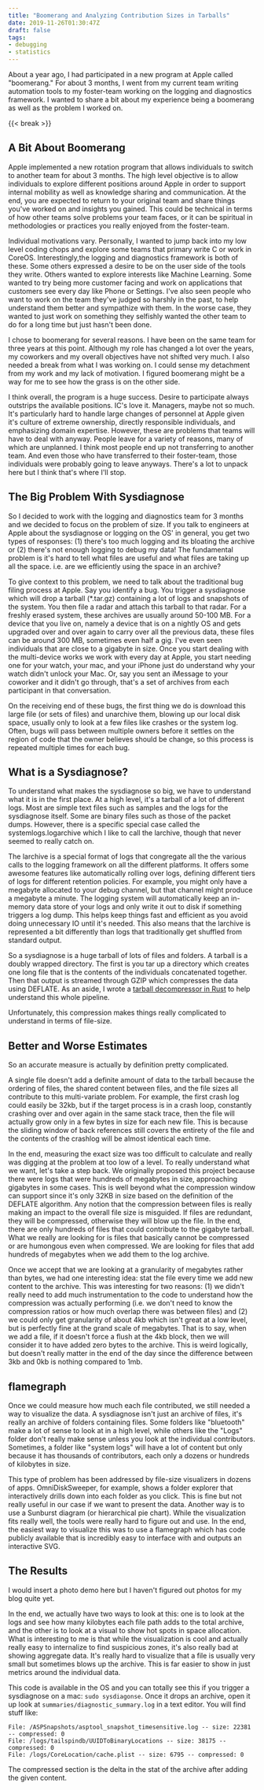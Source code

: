 ```yaml
---
title: "Boomerang and Analyzing Contribution Sizes in Tarballs"
date: 2019-11-26T01:30:47Z
draft: false
tags:
- debugging
- statistics
---
```


About a year ago, I had participated in a new program at Apple called "boomerang."  For about 3 months, I went from my current team writing automation tools to my foster-team working on the logging and diagnostics framework.  I wanted to share a bit about my experience being a boomerang as well as the problem I worked on.

{{< break >}}

## A Bit About Boomerang

Apple implemented a new rotation program that allows individuals to switch to another team for about 3 months.  The high level objective is to allow individuals to explore different positions around Apple in order to support internal mobility as well as knowledge sharing and communication.  At the end, you are expected to return to your original team and share things you've worked on and insights you gained.  This could be technical in terms of how other teams solve problems your team faces, or it can be spiritual in methodologies or practices you really enjoyed from the foster-team.

Individual motivations vary.  Personally, I wanted to jump back into my low level coding chops and explore some teams that primary write C or work in CoreOS.  Interestingly,the logging and diagnostics framework is both of these.  Some others expressed a desire to be on the user side of the tools they write.  Others wanted to explore interests like Machine Learning.  Some wanted to try being more customer facing and work on applications that customers see every day like Phone or Settings.  I've also seen people who want to work on the team they've judged so harshly in the past, to help understand them better and sympathize with them.  In the worse case, they wanted to just work on something they selfishly wanted the other team to do for a long time but just hasn't been done.

I chose to boomerang for several reasons.  I have been on the same team for three years at this point.  Although my role has changed a lot over the years, my coworkers and my overall objectives have not shifted very much.  I also needed a break from what I was working on.  I could sense my detachment from my work and my lack of motivation.  I figured boomerang might be a way for me to see how the grass is on the other side.

I think overall, the program is a huge success.  Desire to participate always outstrips the available positions.  IC's love it.  Managers, maybe not so much.  It's particularly hard to handle large changes of personnel at Apple given it's culture of extreme ownership, directly responsible individuals, and emphasizing domain expertise.  However, these are problems that teams will have to deal with anyway.  People leave for a variety of reasons, many of which are unplanned.  I think most people end up not transferring to another team.  And even those who have transferred to their foster-team, those individuals were probably going to leave anyways.  There's a lot to unpack here but I think that's where I'll stop.

## The Big Problem With Sysdiagnose

So I decided to work with the logging and diagnostics team for 3 months and we decided to focus on the problem of size.  If you talk to engineers at Apple about the sysdiagnose or logging on the OS' in general, you get two types of responses: (1) there's too much logging and its bloating the archive or (2) there's not enough logging to debug my data!  The fundamental problem is it's hard to tell what files are useful and what files are taking up all the space.  i.e. are we efficiently using the space in an archive?

To give context to this problem, we need to talk about the traditional bug filing process at Apple.  Say you identify a bug.  You trigger a sysdiagnose which will drop a tarball (*.tar.gz) containing a lot of logs and snapshots of the system.  You then file a radar and attach this tarball to that radar.  For a freshly erased system, these archives are usually around 50-100 MB.  For a device that you live on, namely a device that is on a nightly OS and gets upgraded over and over again to carry over all the previous data, these files can be around 300 MB, sometimes even half a gig.  I've even seen individuals that are close to a gigabyte in size.  Once you start dealing with the multi-device works we work with every day at Apple, you start needing one for your watch, your mac, and your iPhone just do understand why your watch didn't unlock your Mac.  Or, say you sent an iMessage to your coworker and it didn't go through, that's a set of archives from each participant in that conversation.

On the receiving end of these bugs, the first thing we do is download this large file (or sets of files) and unarchive them, blowing up our local disk space, usually only to look at a few files like crashes or the system log.  Often, bugs will pass between multiple owners before it settles on the region of code that the owner believes should be change, so this process is repeated multiple times for each bug.

## What is a Sysdiagnose?

To understand what makes the sysdiagnose so big, we have to understand what it is in the first place.  At a high level, it's a tarball of a lot of different logs.  Most are simple text files such as samples and the logs for the sysdiagnose itself.  Some are binary files such as those of the packet dumps.  However, there is a specific special case called the systemlogs.logarchive which I like to call the larchive, though that never seemed to really catch on.

The larchive is a special format of logs that congregate all the the various calls to the logging framework on all the different platforms.  It offers some awesome features like automatically rolling over logs, defining different tiers of logs for different retention policies.  For example, you might only have a megabyte allocated to your debug channel, but that channel might produce a megabyte a minute.  The logging system will automatically keep an in-memory data store of your logs and only write it out to disk if something triggers a log dump.  This helps keep things fast and efficient as you avoid doing unnecessary IO until it's needed.  This also means that the larchive is represented a bit differently than logs that traditionally get shuffled from standard output. 

So a sysdiagnose is a huge tarball of lots of files and folders.  A tarball is a doubly wrapped directory.  The first is you tar up a directory which creates one long file that is the contents of the individuals concatenated together.  Then that output is streamed through GZIP which compresses the data using DEFLATE.  As an aside, I wrote a [tarball decompressor in Rust](https://github.com/nguyenmp/untitled) to help understand this whole pipeline.  

Unfortunately, this compression makes things really complicated to understand in terms of file-size.

## Better and Worse Estimates

So an accurate measure is actually by definition pretty complicated.

A single file doesn't add a definite amount of data to the tarball because the ordering of files, the shared content between files, and the file sizes all contribute to this multi-variate problem.  For example, the first crash log could easily be 32kb, but if the target process is in a crash loop, constantly crashing over and over again in the same stack trace, then the file will actually grow only in a few bytes in size for each new file.  This is because the sliding window of back references still covers the entirety of the file and the contents of the crashlog will be almost identical each time.

In the end, measuring the exact size was too difficult to calculate and really was digging at the problem at too low of a level.  To really understand what we want, let's take a step back.  We originally proposed this project because there were logs that were hundreds of megabytes in size, approaching gigabytes in some cases.  This is well beyond what the compression window can support since it's only 32KB in size based on the definition of the DEFLATE algorithm.  Any notion that the compression between files is really making an impact to the overall file size is misguided.  If files are redundant, they will be compressed, otherwise they will blow up the file.  In the end, there are only hundreds of files that could contribute to the gigabyte tarball.  What we really are looking for is files that basically cannot be compressed or are humongous even when compressed.  We are looking for files that add hundreds of megabytes when we add them to the log archive.

Once we accept that we are looking at a granularity of megabytes rather than bytes, we had one interesting idea: stat the file every time we add new content to the archive.  This was interesting for two reasons: (1) we didn't really need to add much instrumentation to the code to understand how the compression was actually performing (i.e. we don't need to know the compression ratios or how much overlap there was between files) and (2) we could only get granularity of about 4kb which isn't great at a low level, but is perfectly fine at the grand scale of megabytes.  That is to say, when we add a file, if it doesn't force a flush at the 4kb block, then we will consider it to have added zero bytes to the archive.  This is weird logically, but doesn't really matter in the end of the day since the difference between 3kb and 0kb is nothing compared to 1mb.

## flamegraph

Once we could measure how much each file contributed, we still needed a way to visualize the data.  A sysdiagnose isn't just an archive of files, it's really an archive of folders containing files.  Some folders like "bluetooth" make a lot of sense to look at in a high level, while others like the "Logs" folder don't really make sense unless you look at the individual contributors.  Sometimes, a folder like "system logs" will have a lot of content but only because it has thousands of contributors, each only a dozens or hundreds of kilobytes in size.

This type of problem has been addressed by file-size visualizers in dozens of apps.  OmniDiskSweeper, for example, shows a folder explorer that interactively drills down into each folder as you click.  This is fine but not really useful in our case if we want to present the data.  Another way is to use a Sunburst diagram (or hierarchical pie chart).  While the visualization fits really well, the tools were really hard to figure out and use.  In the end, the easiest way to visualize this was to use a flamegraph which has code publicly available that is incredibly easy to interface with and outputs an interactive SVG.

## The Results

I would insert a photo demo here but I haven't figured out photos for my blog quite yet.

In the end, we actually have two ways to look at this: one is to look at the logs and see how many kilobytes each file path adds to the total archive, and the other is to look at a visual to show hot spots in space allocation.  What is interesting to me is that while the visualization is cool and actually really easy to internalize to find suspicious zones, it's also really bad at showing aggregate data.  It's really hard to visualize that a file is usually very small but sometimes blows up the archive.  This is far easier to show in just metrics around the individual data.

This code is available in the OS and you can totally see this if you trigger a sysdiagnose on a mac: `sudo sysdiagonse`.  Once it drops an archive, open it up look at `summaries/diagnostic_summary.log` in a text editor.  You will find stuff like:

```
File: /ASPSnapshots/asptool_snapshot_timesensitive.log -- size: 22381 -- compressed: 0
File: /logs/tailspindb/UUIDToBinaryLocations -- size: 38175 -- compressed: 0
File: /logs/CoreLocation/cache.plist -- size: 6795 -- compressed: 0
```

The compressed section is the delta in the stat of the archive after adding the given content.